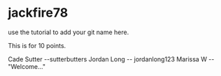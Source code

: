 # jackfire78
use the tutorial to add your git name here.

This is for 10 points. 

Cade Sutter --sutterbutters
Jordan Long -- jordanlong123
Marissa W -- "Welcome..."

